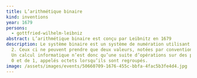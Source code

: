 ```yaml
---
title: L’arithmétique binaire
kind: inventions
year: 1679
persons:
  - gottfried-wilhelm-leibniz
abstract: L’arithmétique binaire est conçu par Leibnitz en 1679
description: Le système binaire est un système de numération utilisant la base
  2. Ceux ci ne peuvent prendre que deux valeurs, notées par convention 0 et 1.
  Un calcul informatique n’est donc qu’une suite d’opérations sur des paquets de
  0 et de 1, appelés octets lorsqu’ils sont regroupés.
image: /assets/images/events/50660709-1676-455c-bbfa-4fac5b3fe4d4.jpg
---
```

